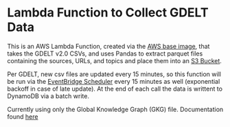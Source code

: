 # Lambda Function to Collect GDELT Data

This is an AWS Lambda Function, created via the [AWS base image](https://docs.aws.amazon.com/lambda/latest/dg/python-image.html#python-image-base), that takes the GDELT v2.0 CSVs, and uses Pandas to extract parquet files containing the sources, URLs, and topics and place them into an [S3 Bucket](https://aws.amazon.com/s3/).

Per GDELT, new csv files are updated every 15 minutes, so this function will be run via the [EventBridge Scheduler](https://aws.amazon.com/eventbridge/scheduler/) every 15 minutes as well (exponential backoff in case of late update). At the end of each call the data is writtent to DynamoDB via a batch write.

Currently using only the Global Knowledge Graph (GKG) file. Documentation found [here](https://blog.gdeltproject.org/gdelt-2-0-our-global-world-in-realtime/)

